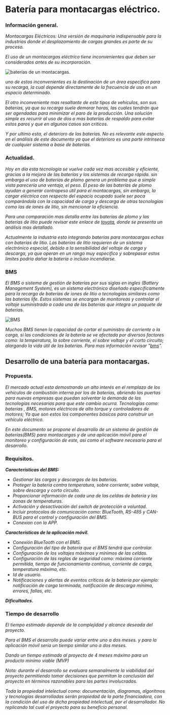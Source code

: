 # Batería para montacargas eléctrico.
### Información general.
*Montacargas Eléctricos: Una versión de maquinaria indispensable para la industrias donde el desplazamiento de cargas grandes es parte de su proceso.*

*El uso de un montacargas eléctrico tiene inconvenientes que deben ser considerados antes de su incorporación.*

![baterías de un montacargas.](https://gruasyaparejos.com/wp-content/uploads/2019/02/bateria-de-litio-1024x550.jpg)

*uno de estos inconvenientes es la destinación de un área especifica para su recarga, la cual depende directamente de la frecuencia de uso en un espacio determinado.*

*El otro inconveniente mas resaltante de este tipos de vehículos, son sus baterías, ya que su recarga suele demorar horas, las cuales tendrán que ser agendadas para minimizar el paro de la producción. Una solución simple es recurrir al uso de dos o mas baterías de respaldo para evitar estos paros y que en algunos casos son criticos.*

*Y por ultimo esta, el deterioro de las baterías. No es relevante este aspecto en el análisis de este documento ya que el deterioro es una parte intrínseca de cualquier sistema a base de baterias.*

### Actualidad.
*Hoy en día esta tecnología se vuelve cada vez mas accesible y eficiente, gracias a la mejora de las baterías y los sistemas de recarga rápida. sin embargo el uso de baterías de plomo genera un problema que a simple vista parecería una ventaja, el peso. El peso de las baterías de plomo ayudan a generar contrapeso útil para el montacargas, sin embargo, la cargar eléctrica con respecto del espacio ocupado suele ser poca comparándola con la capacidad de carga y descarga de otras tecnologías como las de iones de litio, sin mencionar la eficiencia.*

*Para una comparación mas detalla entre las baterías de plomo y las baterías de litio puede revisar este enlace de [toyota](https://blog.toyota-forklifts.es/baterias-litio-o-baterias-plomo-acido), donde se presenta un análisis mas detallado.*

*Actualmente la industria esta integrando baterías para montacargas echas con baterías de litio. Las baterías de litio requieren de un sistema electrónico especial, debido a la sensibilidad del voltaje de carga y descarga, ya que operan en un rango muy especifico y sobrepasar estos limites podría dañar la batería o incluso incendiarse.*

### BMS
*El BMS o sistema de gestión de baterías por sus siglas en ingles (Battery Management System), es un sistema electrónico diseñado específicamente para la recarga de baterías de iones de litio o tecnologías similares como las baterías life. Estos sistemas se encargan de monitoreas y controlar el voltaje suministrado a cada una de las baterías que integra un paquete de baterias.* 

![BMS](https://circuitdigest.com/sites/default/files/inlineimages/u/Battery-Management-System-Data-Acquisition.png)

*Muchos BMS tienen la capacidad de cortar el suministro de corriente o la carga, si las condiciones de la batería se ve afectada por diversos factores como: la temperatura, la sobre corriente, el sobre voltaje y el corto circuito;  alargando la vida útil de las baterías. Para mas información revisar "[bms](https://www.evexpert.es/eshop1/centro-de-conocimiento/sistema-de-gestion-de-baterias)".*

## Desarrollo de una batería para montacargas.
### Propuesta.
*El mercado actual esta demostrando un alto interés en el remplazo de los vehículos de combustión interna por los de baterías, abriendo las puertas para nuevas empresas que puedan solventar la demanda de las tecnologías necesarias para que este cambio ocurra. Tecnologías como: baterías , BMS, motores eléctricos de alto torque y controladores de motores; Ya que son estos los componentes básicos para construir un vehículo eléctrico.*

*En este documento se propone el desarrollo de un sistema de gestión de baterías(BMS) para montacargas y de una aplicación móvil para el monitoreo y configuración de este, así como el software necesario para el desarrollo.*

### Requisitos.
***Características del BMS:***

 - *Gestionar las cargas y descargas de las baterías.*
 - *Proteger la batería contra temperatura, sobre corriente, sobre voltaje, sobre descarga y corto circuito.*
 - *Proporcionar información de cada una de las celdas de batería y las zonas de temperaturas.*
 - *Activación y desactivación del switch de protección a voluntad.*
 - *Incluir protocolos de comunicación como: BlueTooth, RS-485  y CAN-BUS para el control y configuración del BMS.*
 - *Conexion con la APP.*

***Características de la aplicación móvil.***

 - *Conexión BlueTooth con el BMS.*
 - *Configuración del tipo de batería que el BMS tendrá que controlar.*
 - *Configuración de los voltajes máximos y mínimos de las celdas.*
 - *Configuración de las reglas de seguridad como: máxima corriente permitida, tiempo de funcionamiento continuo, corriente de carga, temperatura máxima, etc.*
 - *Id de usuario.*
 - *Notificaciones y alertas de eventos críticos de la batería por ejemplo: notificación de carga terminada, notificación de descarga mínima, errores, fallas, etc.*

***Dificultades.***

### Tiempo de desarrollo

*El tiempo estimado depende de la complejidad y alcance deseada del proyecto.*

*Para el BMS el desarrollo puede variar entre uno a dos meses. y para la aplicación móvil seria un tiempo similar uno a dos meses.*

*Dando un tiempo estimado al proyecto de 4 meses máximo para un producto mínimo viable (MVP)*

*Nota: durante el desarrollo se evaluara semanalmente la viabilidad del proyecto permitiendo tomar decisiones que permitan la conclusión del proyecto en términos razonables para las partes involucradas.*

*Toda la propiedad intelectual como: documentación, diagramas, algoritmos y tecnologías desarrolladas serán propiedad de la parte financiadora, con la condición del uso de dicha propiedad intelectual, por el desarrollador. No replicando tal cual el proyecto para su beneficio personal.*

